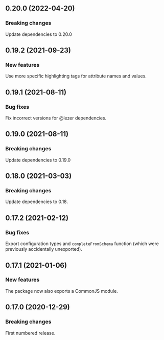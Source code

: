 ## 0.20.0 (2022-04-20)

### Breaking changes

Update dependencies to 0.20.0

## 0.19.2 (2021-09-23)

### New features

Use more specific highlighting tags for attribute names and values.

## 0.19.1 (2021-08-11)

### Bug fixes

Fix incorrect versions for @lezer dependencies.

## 0.19.0 (2021-08-11)

### Breaking changes

Update dependencies to 0.19.0

## 0.18.0 (2021-03-03)

### Breaking changes

Update dependencies to 0.18.

## 0.17.2 (2021-02-12)

### Bug fixes

Export configuration types and `completeFromSchema` function (which were previously accidentally unexported).

## 0.17.1 (2021-01-06)

### New features

The package now also exports a CommonJS module.

## 0.17.0 (2020-12-29)

### Breaking changes

First numbered release.

